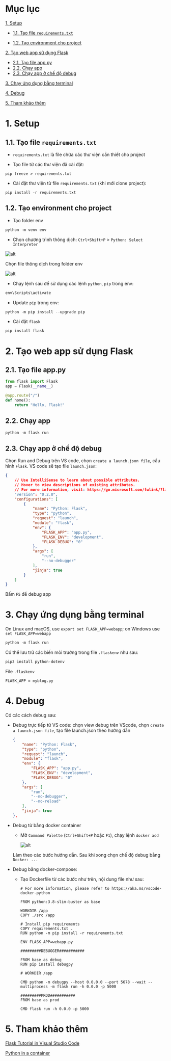 # Mục lục

[1. Setup](#1-setup)

- [1.1. Tạo file ```requirements.txt```](#11-tạo-file-requirementstxt)
  
- [1.2. Tạo environment cho project](#12-tạo-environment-cho-project)
  
[2. Tạo web app sử dụng Flask](#2-tạo-web-app-sử-dụng-flask)

- [2.1. Tạo file app.py](#21-tạo-file-apppy)  
- [2.2. Chạy app](#22-chạy-app)
- [2.3. Chạy app ở chế độ debug](#23-chạy-app-ở-chế-độ-debug)

[3. Chạy ứng dụng bằng terminal](#3-chạy-ứng-dụng-bằng-terminal)

[4. Debug](#4-debug)

[5. Tham khảo thêm](#5-tham-khảo-thêm)

# 1. Setup

## 1.1. Tạo file ```requirements.txt```

- ```requirements.txt``` là file chứa các thư viện cần thiết cho project

- Tạo file từ các thư viện đã cài đặt:

```pip
pip freeze > requirements.txt
```

- Cài đặt thư viện từ file ```requirements.txt``` (khi mới clone project):

```pip
pip install -r requirements.txt
```

## 1.2. Tạo environment cho project

- Tạo folder env

```py
python -m venv env
```

- Chọn chương trình thông dịch: ```Ctrl+Shift+P``` > ```Python: Select Interpreter```

![alt](https://code.visualstudio.com/assets/docs/python/shared/command-palette.png)

Chọn file thông dịch trong folder env

![alt](https://code.visualstudio.com/assets/docs/python/shared/select-virtual-environment.png)

- Chạy lệnh sau để sử dụng các lệnh ```python```, ```pip``` trong env:

```ps
env\Scripts\activate
```

- Update ```pip``` trong env:

```py
python -m pip install --upgrade pip
```

- Cài đặt ```flask```

```pip
pip install flask
```

# 2. Tạo web app sử dụng Flask

## 2.1. Tạo file app.py

```py
from flask import Flask
app = Flask(__name__)

@app.route("/")
def home():
    return "Hello, Flask!"
```

## 2.2. Chạy app

```py
python -m flask run
```

## 2.3. Chạy app ở chế độ debug

Chọn Run and Debug trên VS code, chọn ```create a launch.json file```, cấu hình ```Flask```. VS code sẽ tạo file ```launch.json```:

```json
{
    // Use IntelliSense to learn about possible attributes.
    // Hover to view descriptions of existing attributes.
    // For more information, visit: https://go.microsoft.com/fwlink/?linkid=830387
    "version": "0.2.0",
    "configurations": [
        {
            "name": "Python: Flask",
            "type": "python",
            "request": "launch",
            "module": "flask",
            "env": {
                "FLASK_APP": "app.py",
                "FLASK_ENV": "development",
                "FLASK_DEBUG": "0"
            },
            "args": [
                "run",
                "--no-debugger"
            ],
            "jinja": true
        }
    ]
}
```

Bấm ```F5``` để debug app

# 3. Chạy ứng dụng bằng terminal

On Linux and macOS, use ```export set FLASK_APP=webapp```; on Windows use ```set FLASK_APP=webapp```

```py
python -m flask run
```

Có thể lưu trữ các biến môi trường trong file ```.flaskenv``` như sau:

```py
pip3 install python-dotenv
```

File ```.flaskenv```

```config
FLASK_APP = myblog.py
```

# 4. Debug

Có các cách debug sau:

- Debug trực tiếp từ VS code: chọn view debug trên VScode, chọn ```create a launch.json file```, tạo file launch.json theo hướng dẫn

    ```json
    {
        "name": "Python: Flask",
        "type": "python",
        "request": "launch",
        "module": "flask",
        "env": {
            "FLASK_APP": "app.py",
            "FLASK_ENV": "development",
            "FLASK_DEBUG": "0"
        },
        "args": [
            "run",
            "--no-debugger",
            "--no-reload"
        ],
        "jinja": true
    },
    ```

- Debug từ bằng docker container
  
  - Mở ```Command Palette``` (```Ctrl+Shift+P``` hoặc ```F1```), chạy lệnh ```docker add ```
  
    ![alt](https://code.visualstudio.com/assets/docs/containers/quickstarts/python-add-python.png)

  Làm theo các bước hướng dẫn. Sau khi xong chọn chế độ debug bằng ```Docker: ...```

- Debug bằng docker-compose:

  - Tạo Dockerfile từ các bước như trên, nội dung file như sau:

    ```docker
    # For more information, please refer to https://aka.ms/vscode-docker-python

    FROM python:3.8-slim-buster as base

    WORKDIR /app
    COPY ./src /app

    # Install pip requirements
    COPY requirements.txt .
    RUN python -m pip install -r requirements.txt

    ENV FLASK_APP=webapp.py

    #########DEBUGGER###########

    FROM base as debug
    RUN pip install debugpy

    # WORKDIR /app

    CMD python -m debugpy --host 0.0.0.0 --port 5678 --wait --multiprocess -m flask run -h 0.0.0 -p 5000

    #########PROD###########
    FROM base as prod

    CMD flask run -h 0.0.0 -p 5000
    ```

# 5. Tham khảo thêm

[Flask Tutorial in Visual Studio Code](https://code.visualstudio.com/docs/python/tutorial-flask)

[Python in a container](https://code.visualstudio.com/docs/containers/quickstart-python)
